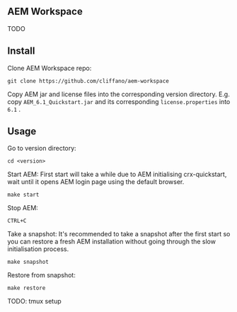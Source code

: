 AEM Workspace
-------------

TODO

Install
-------

Clone AEM Workspace repo:

    git clone https://github.com/cliffano/aem-workspace

Copy AEM jar and license files into the corresponding version directory.
E.g. copy `AEM_6.1_Quickstart.jar` and its corresponding `license.properties` into `6.1` .

Usage
-----

Go to version directory:

    cd <version>

Start AEM:
First start will take a while due to AEM initialising crx-quickstart, wait until it opens AEM login page using the default browser.

    make start

Stop AEM:

    CTRL+C

Take a snapshot:
It's recommended to take a snapshot after the first start so you can restore a fresh AEM installation without going through the slow initialisation process.

    make snapshot

Restore from snapshot:

    make restore

TODO: tmux setup
